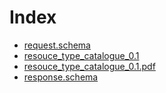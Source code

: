 # Index
- [request.schema](request.schema.md)
- [resouce_type_catalogue_0.1](resouce_type_catalogue_0.1.md)
- [resouce_type_catalogue_0.1.pdf](resouce_type_catalogue_0.1.pdf)
- [response.schema](response.schema.md)
